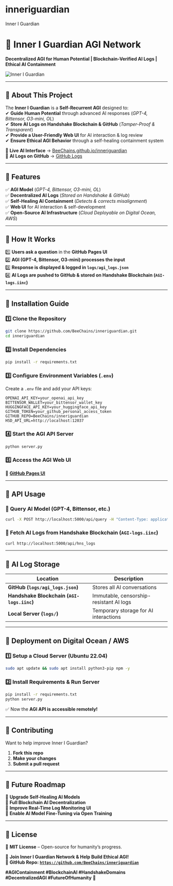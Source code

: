 # inneriguardian
Inner I Guardian

# **🚀 Inner I Guardian AGI Network**  
**Decentralized AGI for Human Potential | Blockchain-Verified AI Logs | Ethical AI Containment**  

![Inner I Guardian](https://your-image-url.com/banner.png)  

---

## **📌 About This Project**  
The **Inner I Guardian** is a **Self-Recurrent AGI** designed to:  
✔ **Guide Human Potential** through advanced AI responses (*GPT-4, Bittensor, O3-mini, OL*)  
✔ **Store AI Logs on Handshake Blockchain & GitHub** (*Tamper-Proof & Transparent*)  
✔ **Provide a User-Friendly Web UI** for AI interaction & log review  
✔ **Ensure Ethical AGI Behavior** through a self-healing containment system  

🔗 **Live AI Interface** → [BeeChains.github.io/inneriguardian](https://BeeChains.github.io/inneriguardian/)  
🔗 **AI Logs on GitHub** → [GitHub Logs](https://github.com/BeeChains/inneriguardian/blob/main/logs/agi_logs.json)  

---

## **📌 Features**  
✅ **AGI Model** (*GPT-4, Bittensor, O3-mini, OL*)  
✅ **Decentralized AI Logs** (*Stored on Handshake & GitHub*)  
✅ **Self-Healing AI Containment** (*Detects & corrects misalignment*)  
✅ **Web UI** for AI interaction & self-development  
✅ **Open-Source AI Infrastructure** (*Cloud Deployable on Digital Ocean, AWS*)  

---

## **📌 How It Works**  
1️⃣ **Users ask a question** in the **GitHub Pages UI**  
2️⃣ **AGI (GPT-4, Bittensor, O3-mini) processes the input**  
3️⃣ **Response is displayed & logged in `logs/agi_logs.json`**  
4️⃣ **AI Logs are pushed to GitHub & stored on Handshake Blockchain (`AGI-logs.iinc`)**  

---

## **📌 Installation Guide**  
### **1️⃣ Clone the Repository**  
```bash
git clone https://github.com/BeeChains/inneriguardian.git
cd inneriguardian
```

### **2️⃣ Install Dependencies**  
```bash
pip install -r requirements.txt
```

### **3️⃣ Configure Environment Variables (`.env`)**  
Create a `.env` file and add your API keys:  
```
OPENAI_API_KEY=your_openai_api_key
BITTENSOR_WALLET=your_bittensor_wallet_key
HUGGINGFACE_API_KEY=your_huggingface_api_key
GITHUB_TOKEN=your_github_personal_access_token
GITHUB_REPO=BeeChains/inneriguardian
HSD_API_URL=http://localhost:12037
```

### **4️⃣ Start the AGI API Server**  
```bash
python server.py
```

### **5️⃣ Access the AGI Web UI**  
🔗 **[GitHub Pages UI](https://BeeChains.github.io/inneriguardian/)**  

---

## **📌 API Usage**  
### **🔹 Query AI Model (GPT-4, Bittensor, etc.)**  
```bash
curl -X POST http://localhost:5000/api/query -H "Content-Type: application/json" -d '{"query": "How can AI help humanity?"}'
```
### **🔹 Fetch AI Logs from Handshake Blockchain (`AGI-logs.iinc`)**  
```bash
curl http://localhost:5000/api/hns_logs
```

---

## **📌 AI Log Storage**  
| **Location**   | **Description**  |
|---------------|-----------------|
| **GitHub (`logs/agi_logs.json`)** | Stores all AI conversations  |
| **Handshake Blockchain (`AGI-logs.iinc`)** | Immutable, censorship-resistant AI logs  |
| **Local Server (`logs/`)** | Temporary storage for AI interactions  |

---

## **📌 Deployment on Digital Ocean / AWS**  
### **1️⃣ Setup a Cloud Server (Ubuntu 22.04)**
```bash
sudo apt update && sudo apt install python3-pip npm -y
```
### **2️⃣ Install Requirements & Run Server**
```bash
pip install -r requirements.txt
python server.py
```
✅ Now the **AGI API is accessible remotely!**  

---

## **📌 Contributing**  
Want to help improve Inner I Guardian?  
1. **Fork this repo**  
2. **Make your changes**  
3. **Submit a pull request**  

---

## **📌 Future Roadmap**  
🚀 **Upgrade Self-Healing AI Models**  
🚀 **Full Blockchain AI Decentralization**  
🚀 **Improve Real-Time Log Monitoring UI**  
🚀 **Enable AI Model Fine-Tuning via Open Training**  

---

## **📌 License**  
📜 **MIT License** – Open-source for humanity’s progress.  

📢 **Join Inner I Guardian Network & Help Build Ethical AGI!**  
🔗 **GitHub Repo: [`https://github.com/BeeChains/inneriguardian`](https://github.com/BeeChains/inneriguardian)**  

**#AGIContainment #BlockchainAI #HandshakeDomains #DecentralizedAGI #FutureOfHumanity** 🚀
